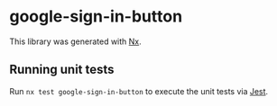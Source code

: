 # google-sign-in-button

This library was generated with [Nx](https://nx.dev).

## Running unit tests

Run `nx test google-sign-in-button` to execute the unit tests via [Jest](https://jestjs.io).

